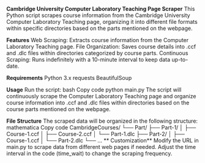 **Cambridge University Computer Laboratory Teaching Page Scraper**
This Python script scrapes course information from the Cambridge University Computer Laboratory Teaching page, organizing it into different file formats within specific directories based on the parts mentioned on the webpage.

**Features**
Web Scraping: Extracts course information from the Computer Laboratory Teaching page.
File Organization: Saves course details into .ccf and .dlc files within directories categorized by course parts.
Continuous Scraping: Runs indefinitely with a 10-minute interval to keep data up-to-date.

**Requirements**
Python 3.x
requests
BeautifulSoup

**Usage**
Run the script:
bash
Copy code
python main.py
The script will continuously scrape the Computer Laboratory Teaching page and organize course information into .ccf and .dlc files within directories based on the course parts mentioned on the webpage.

**File Structure**
The scraped data will be organized in the following structure:
mathematica
Copy code
CambridgeCourses/
└── Part/
    ├── Part-1/
    │   ├── Course-1.ccf
    │   ├── Course-2.ccf
    │   └── Part-1.dlc
    ├── Part-2/
    │   ├── Course-1.ccf
    │   └── Part-2.dlc
    └── ...
**
Customization**
Modify the URL in main.py to scrape data from different web pages if needed.
Adjust the time interval in the code (time_wait) to change the scraping frequency.

